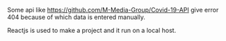 
Some api like https://github.com/M-Media-Group/Covid-19-API give error 404 because of which data is entered manually. 

Reactjs is used to make a project and it run on a local host.

